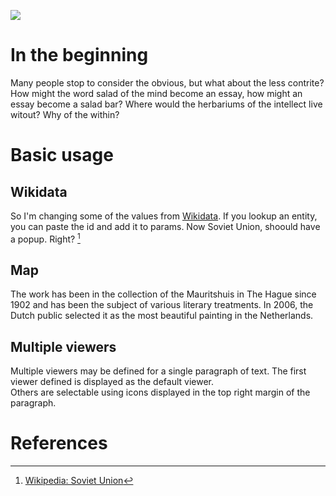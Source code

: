 <a href="https://juncture-digital.org"><img src="https://juncture-digital.org/images/ve-button.png"></a>

<param ve-config 
       title="An Esay on the Essay"
       author="Andy Janco"
       banner="https://iiif-cloud.princeton.edu/iiif/2/5e%2F23%2F0b%2F5e230b2cee4243809b22c96ee443d885%2Fintermediate_file/full/1200,1500/0/default.jpg" 
       layout="vertical">

<!-- Entities discussed throughout the essay are typically defined before the essay text and
     are thus available in all text.  Entity identifiers (QIDs) can be found in either
     Wikipedia or Wikidata (https://www.wikidata.org)> -->
<param ve-entity eid="Q15180"> <!-- Girl with a Pearl Earring painting -->
<param ve-entity eid="Q41264"> <!-- Johannes Vermeer -->
<param ve-entity eid="Q221092"> <!-- Mauritshuis -->
<param ve-entity eid="Q36600"> <!-- The Hague -->

# In the beginning

Many people stop to consider the obvious, but what about the less contrite? How might the word salad of the mind become an essay, how might an essay become a salad bar? Where would the herbariums of the intellect live witout? Why of the within? 
<param ve-image 
       manifest="https://figgy.princeton.edu/concern/scanned_resources/7e4de14b-7a29-4315-8f70-6209acf21638/manifest?manifest=https://figgy.princeton.edu/concern/scanned_resources/7e4de14b-7a29-4315-8f70-6209acf21638/manifest">

# Basic usage

## Wikidata

So I'm changing some of the values from [Wikidata](https://www.wikidata.org/wiki/Wikidata:Main_Page). If you lookup an entity, you can paste the id and add it to params.  Now Soviet Union, shoould have a popup. Right? [^1]
<param ve-image 
       label="Girl with a Pearl Earring" 
       description="painting by Johannes Vermeer" 
       license="public domain" 
       url="https://static.parade.com/wp-content/uploads/2019/11/salad-bar-FTR.jpg">

## Map

The work has been in the collection of the Mauritshuis in The Hague since 1902 and has been the subject of various 
literary treatments. In 2006, the Dutch public selected it as the most beautiful painting in the Netherlands.
<param ve-map center="Q36600" zoom="11" prefer-geojson>

## Multiple viewers

Multiple viewers may be defined for a single paragraph of text.  The first viewer defined is displayed as the default viewer.  
Others are selectable using icons displayed in the top right margin of the paragraph.
<param ve-image 
       manifest="https://iiif.juncture-digital.org/manifest/6dd738aed85597cac540ad31dd5818e86ef7f2918c7b43a9eb3123d5538e6e4c">
<param ve-map center="Q36600" zoom="11">

# References

[^1]: [Wikipedia: Soviet Union](https://en.wikipedia.org/wiki/Soviet_Union)
